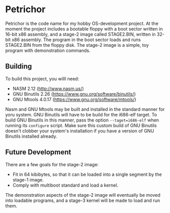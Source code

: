 # Petrichor

Petrichor is the code name for my hobby OS-development project. At the moment
the project includes a bootable floppy with a boot sector written in 16-bit
x86 assembly, and a stage-2 image called STAGE2.BIN, written in 32-bit x86
assembly. The program in the boot sector loads and runs STAGE2.BIN from the
floppy disk. The stage-2 image is a simple, toy program with demonstration
commands.

## Building

To build this project, you willl need:

* NASM 2.12 (http://www.nasm.us/)
* GNU Binutils 2.26 (https://www.gnu.org/software/binutils/)
* GNU Mtools 4.0.17 (https://www.gnu.org/software/mtools/)

Nasm and GNU Mtools may be built and installed in the standard manner for
yoru system. GNU Binutils will have to be build for the i686-elf target.
To build GNU Binutils in this manner, pass the option `--taget=i686-elf`
when running its `configure` script. Make sure this custom build of GNU
Binutils doesn't clobber your system's installation if you have a version
of GNU Binutils installed already.

## Future Development

There are a few goals for the stage-2 image:

* Fit in 64 kibibytes, so that it can be loaded into a single
  segment by the stage-1 image.
* Comply with multiboot standard and load a kernel.

The demonstration aspects of the stage-2 image will eventually be moved into
loadable programs, and a stage-3 kernel will be made to load and run them.
